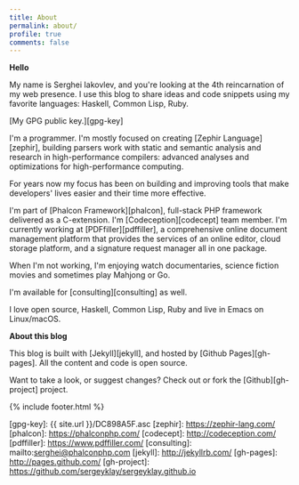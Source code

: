 ```yaml
---
title: About
permalink: about/
profile: true
comments: false
---
```


__Hello__

My name is Serghei Iakovlev, and you're looking at the 4th reincarnation of my
web presence. I use this blog to share ideas and code snippets using my favorite
languages: Haskell, Common Lisp, Ruby.

[My GPG public key.][gpg-key]

I'm a programmer. I'm mostly focused on creating [Zephir Language][zephir],
building parsers work with static and semantic analysis and research in
high-performance compilers: advanced analyses and optimizations for
high-performance computing.

For years now my focus has been on building and improving tools that make
developers' lives easier and their time more effective.

I'm part of [Phalcon Framework][phalcon], full-stack PHP framework
delivered as a C-extension. I'm [Codeception][codecept] team member. I'm
currently working at [PDFfiller][pdffiller], a comprehensive online document
management platform that provides the services of an online editor, cloud
storage platform, and a signature request manager all in one package.

When I'm not working, I'm enjoying watch documentaries, science fiction movies
and sometimes play Mahjong or Go.

I'm available for [consulting][consulting] as well.

I love open source, Haskell, Common Lisp, Ruby and live in Emacs on Linux/macOS.

__About this blog__

This blog is built with [Jekyll][jekyll], and hosted by
[Github Pages][gh-pages]. All the content and code is open source.

Want to take a look, or suggest changes?
Check out or fork the [Github][gh-project] project.

{% include footer.html %}

[gpg-key]: {{ site.url }}/DC898A5F.asc
[zephir]: https://zephir-lang.com/
[phalcon]: https://phalconphp.com/
[codecept]: http://codeception.com/
[pdffiller]: https://www.pdffiller.com/
[consulting]: mailto:serghei@phalconphp.com
[jekyll]: http://jekyllrb.com/
[gh-pages]: http://pages.github.com/
[gh-project]: https://github.com/sergeyklay/sergeyklay.github.io
